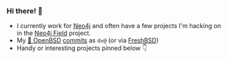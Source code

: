 ### Hi there! 👋
- I currently work for [Neo4j](https://www.neo4j.com) and often have a few projects I'm hacking on in the [Neo4j Field](https://github.com/neo4j-field/) project.
- My [🐡 OpenBSD](https://www.openbsd.org) [commits](https://github.com/openbsd/src/commits?author=voutilad) as `dv@` (or via [FreshBSD](https://freshbsd.org/openbsd/?committer[]=dv))
- Handy or interesting projects pinned below 👇
